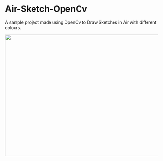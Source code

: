 # Air-Sketch-OpenCv
A sample project made using OpenCv to Draw Sketches in Air with different colours.


<img src="https://github.com/JATHISWAR/Air-Sketch-OpenCv/blob/main/Screenshot%202021-03-30%20at%201.03.58%20PM.png" width="600" height="400"/>
